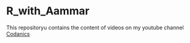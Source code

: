 # R_with_Aammar
 This repositoryu contains the content of videos on my youtube channel [Codanics](https://www.youtube.com/channel/UCmNXJXWONLNF6bdftGY0Otw/playlists)
